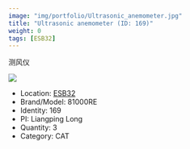 ```yaml
---
image: "img/portfolio/Ultrasonic_anemometer.jpg"
title: "Ultrasonic anemometer (ID: 169)"
weight: 0
tags: [ESB32]
---
```


测风仪

<!--more-->

![](../../img/portfolio/Ultrasonic_anemometer.jpg)

- Location: [ESB32](../../tags/esb32)
- Brand/Model: 81000RE
- Identity: 169
- PI: Liangping Long
- Quantity: 3
- Category: CAT






